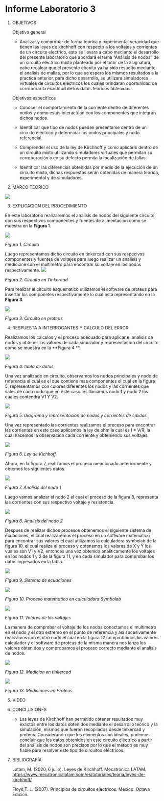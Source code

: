 # Informe Laboratorio 3
1. OBJETIVOS 

   Objetivo general
   * Analizar y comprobar de forma teorica y experimental veracidad que tienen las leyes de kirchhoff con respecto a los voltajes y corrientes de un circuito electrico, esto se llevara a cabo mediante el desarrollo del presente laboratorio  que abordará el tema “Análisis de nodos”  de un circuito eléctrico mixto planteado por el tutor de la asignatura, cabe recalcar que el presente circuito ya ha sido resuelto mediante el analisis de mallas, por lo que se espera los mismos resultados a la practica anterior, para dicho desarrollo, se utilizara simuladores virtuales de circuitos eléctricos los cuales brindaran oportunidad de corroborar la exactitud de los datos teóricos obtenidos.


   Objetivos específicos
     * Conocer el comportamiento de la corriente dentro de diferentes nodos y como estas interactúan con los componentes que integran dichos nodos.
     
     * Identificar que tipo de nodos pueden presentarse dentro de un circuito electrico y determinar los nodos principales y nodo referencial.    
     
     * Comprender el uso de la ley de Kirchhoff y como aplicarlo dentro de un circuito mixto utilizando simuladores virtuales que permitan su corroboración o en su defecto permita la localización de fallas.
 
     * Identificar las diferencias obtenidas por medio de la ejecución de un circuito mixto, dichas respuestas serán obtenidas de manera teórica, experimental y de simuladores.


2. MARCO TEORICO

![](https://github.com/jlcastro5/Laboratorio3/blob/a33e1f34601b8068744b9030d64e3b3c137a83ab/MARCO.jpeg)
  
3. EXPLICACION DEL PROCEDIMIENTO

En este laboratorio realizaremos el analisis de nodos del siguiente circuito con sus respectivos componentes y fuentes de alimentacion como se muestra en la **Figura 1**.

![](https://github.com/jlcastro5/Laboratorio3/blob/2583bb8c7cf2447178f3fe92a5beaa3b86df9ab2/CIRCUITO.PNG)

*Figura 1. Circuito*

Luego representamos dicho circuito en tinkercad con sus respecivos componentes y fuentes de voltajes para luego realizar un analisis y medicione con el multimetro para encontrar su voltaje en los nodos respectivamente.
![](https://github.com/jlcastro5/Laboratorio3/blob/bda69e80fc8ed5a16bb9a66295868715f7d66fdd/PROTOBOAR.PNG)

*Figura 2. Circuito en Tinkercad*

Para realizar el circuito esquematico utilizamos el software de proteus para insertar los componetes respectivamente lo cual esta representando en la **Figura 3**.

![](https://github.com/jlcastro5/Laboratorio3/blob/bda69e80fc8ed5a16bb9a66295868715f7d66fdd/CIRCUITO1.PNG)

*Figura 3. Circuito en proteus*

4. RESPUESTA A INTERROGANTES Y CALCULO DEL ERROR

Realizamos los calculos y el proceso adecuado para aplicar el analisis de nodos y obtener los valores de cada simulador y representacion del circuito como se muestra en la **Figura 4 **.

![](https://github.com/jlcastro5/Laboratorio3/blob/c59425cac38cbc9931c7dffa830e76d706603858/TABLA.PNG)

*Figura 4. tabla de datos*

Una vez analizado en circuito, observamos los nodos principales y nodo de referencia el cual es el que contiene mas componentes el cual en la figura 5, representamos con colores diferentes los nodos y las corrientes que sales de cada nodo que en este caso les llamamos nodo 1 y nodo 2 los cuales contendra V1 Y V2.

![](https://github.com/jlcastro5/Laboratorio3/blob/c59425cac38cbc9931c7dffa830e76d706603858/InkedCIRCUITO_LI.jpg)

*Figura 5. Diagrama y representacion de nodos y corrientes de salidas*

Una vez representado las corrientes realizamos el proceso para encontrar las corrientes en este caso aplicamos la ley de ohm la cual es I = V/R, la cual hacemos la observacion cada corriente y obteniendo sus voltajes.

![](https://github.com/jlcastro5/Laboratorio3/blob/c59425cac38cbc9931c7dffa830e76d706603858/SUMATORIA_I.PNG)

*Figura 6. Ley de Kichhoff*

Ahora, en la figura 7, realizamos el proceso mencionado anteriormente y obtemos los siguientes datos.

![](https://github.com/jlcastro5/Laboratorio3/blob/c59425cac38cbc9931c7dffa830e76d706603858/NODO1.PNG)

*Figura 7. Analisis del nodo 1*

Luego vamos analizar el nodo 2 el cual el proceso de la figura 8, representa las corrientes con sus respectivo voltaje y resistencia.

![](https://github.com/jlcastro5/Laboratorio3/blob/c59425cac38cbc9931c7dffa830e76d706603858/NODO2.PNG)

*Figura 8. Analisis del nodo 2*

Despues de realizar dichos procesos obtenemos el siguiente sistema de ecuaciones, el cual realizaremos el proceso en un software matematico para encontrar sus valores el cual utilizamos la calculadora symbolab de la figura 10, el cual realiza el proceso y obtenemos los valores de X y Y los vuales son V1 y V2, entonces una vez obtenido analiticamente los voltajes en los nodos 1 y 2 de la figura 11, y en cada simulador para comprobar los datos ingresados en la tabla.

![](https://github.com/jlcastro5/Laboratorio3/blob/c59425cac38cbc9931c7dffa830e76d706603858/SISTEMAECUACIONES.PNG)

*Figura 9. Sistema de ecuaciones*

![](https://github.com/jlcastro5/Laboratorio3/blob/c59425cac38cbc9931c7dffa830e76d706603858/RESOLUCION.PNG)

*Figura 10. Proceso matematico en calculadora Symbolab*

![](https://github.com/jlcastro5/Laboratorio3/blob/c59425cac38cbc9931c7dffa830e76d706603858/VOLTAJES.PNG)

*Figura 11. Valores de los voltajes*

La manera de comprobar el voltaje de los nodos conectamos el multimetro en el nodo y el otro extremo en el punto de referencia y asi sucesivamente realizamos con el otro nodo el cual en la figura 12 comprobamos los valores calculador y el software de proteus de la misma manera nos lanza los valores obtenidos y comprobamos el proceso correcto mediante el analisis de nodos.

![](https://github.com/jlcastro5/Laboratorio3/blob/10811ca2ee871415c8862a3750c8cc1a82533ed0/NODOSTOTAL.PNG)

*Figura 12. Medicion en tinkercad*

![](https://github.com/jlcastro5/Laboratorio3/blob/10811ca2ee871415c8862a3750c8cc1a82533ed0/MEDICIONES.PNG)

*Figura 13. Mediciones en Proteus*


5. VIDEO

 

6. CONCLUSIONES

     * Las leyes de Kirchhoff han permitido obtener resultados muy exactos entre los datos obtenidos mediante el desarrollo teórico y la simulación, mismos que fueron recopilados desde tinkercad y proteus. Considerando que los elementos son ideales, podemos concluir que los datos obtenidos en este circuito eléctrico a partir del análisis de nodos son precisos por lo que el método es muy fiable para resolver este tipo de circuitos eléctricos.

7. BIBLIOGRAFÍA 

   Latam, M. (2020, 6 julio). Leyes de Kirchhoff. Mecatrónica LATAM. https://www.mecatronicalatam.com/es/tutoriales/teoria/leyes-de-kirchhoff/
   
   Floyd,T. L. (2007). Principios de circuitos electricos. Mexico: Octava Edicion.
 
